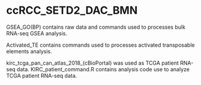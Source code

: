 # ccRCC_SETD2_DAC_BMN
GSEA_GO(BP) contains raw data and commands used to processes bulk RNA-seq GSEA analysis.

Activated_TE contains commands used to processes activated transposable elements analysis.

kirc_tcga_pan_can_atlas_2018_(cBioPortal) was used as TCGA patient RNA-seq data. KIRC_patient_command.R contains analysis code use to analyze TCGA patient RNA-seq data.
